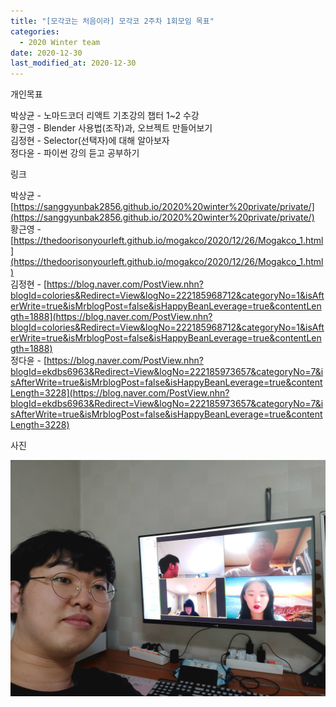 ```yaml
---
title: "[모각코는 처음이라] 모각코 2주차 1회모임 목표"
categories:
  - 2020 Winter team
date: 2020-12-30
last_modified_at: 2020-12-30
---
```


개인목표  

박상균 - 노마드코더 리액트 기초강의 챕터 1~2 수강  
황근영 - Blender 사용법(조작)과, 오브젝트 만들어보기  
김정현 - Selector(선택자)에 대해 알아보자  
정다윤 - 파이썬 강의 듣고 공부하기  

링크  

박상균 - [https://sanggyunbak2856.github.io/2020%20winter%20private/private/](https://sanggyunbak2856.github.io/2020%20winter%20private/private/)  
황근영 - [https://thedoorisonyourleft.github.io/mogakco/2020/12/26/Mogakco_1.html](https://thedoorisonyourleft.github.io/mogakco/2020/12/26/Mogakco_1.html)  
김정현 - [https://blog.naver.com/PostView.nhn?blogId=colories&Redirect=View&logNo=222185968712&categoryNo=1&isAfterWrite=true&isMrblogPost=false&isHappyBeanLeverage=true&contentLength=1888](https://blog.naver.com/PostView.nhn?blogId=colories&Redirect=View&logNo=222185968712&categoryNo=1&isAfterWrite=true&isMrblogPost=false&isHappyBeanLeverage=true&contentLength=1888)  
정다윤 - [https://blog.naver.com/PostView.nhn?blogId=ekdbs6963&Redirect=View&logNo=222185973657&categoryNo=7&isAfterWrite=true&isMrblogPost=false&isHappyBeanLeverage=true&contentLength=3228](https://blog.naver.com/PostView.nhn?blogId=ekdbs6963&Redirect=View&logNo=222185973657&categoryNo=7&isAfterWrite=true&isMrblogPost=false&isHappyBeanLeverage=true&contentLength=3228)  

사진  

![screenshot](/images/20201226.jpg)  